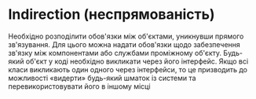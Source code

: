 # Indirection (неспрямованість)

Необхідно розподілити обов'язки між об'єктами, уникнувши прямого зв'язування. Для цього можна надати обов'язки щодо забезпечення зв'язку між компонентами або службами проміжному об'єкту. Будь-який об'єкт у коді необхідно викликати через його інтерфейс. Якщо всі класи викликають один одного через інтерфейси, то це призводить до можливості «видерти» будь-який шматок із системи та перевикористовувати його в іншому місці
